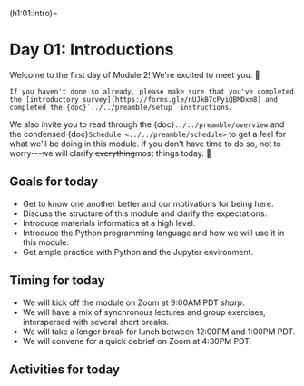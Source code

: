 (h1:01:intro)=
# Day 01: Introductions


Welcome to the first day of Module 2! 
We're excited to meet you. 🙌

```{attention}
If you haven't done so already, please make sure that you've completed the [introductory survey](https://forms.gle/nUJkB7cPyiQBMDxm8) and completed the {doc}`../../preamble/setup` instructions.
```

We also invite you to read through the {doc}`../../preamble/overview` and the condensed {doc}`Schedule <../../preamble/schedule>` to get a feel for what we'll be doing in this module. 
If you don't have time to do so, not to worry---we will clarify <s>everything</s>most things today. 🙂



## Goals for today

- Get to know one another better and our motivations for being here.
- Discuss the structure of this module and clarify the expectations.
- Introduce materials informatics at a high level.
- Introduce the Python programming language and how we will use it in this module.
- Get ample practice with Python and the Jupyter environment.



## Timing for today

- We will kick off the module on Zoom at 9:00AM PDT _sharp_.
- We will have a mix of synchronous lectures and group exercises, interspersed with several short breaks.
- We will take a longer break for lunch between 12:00PM and 1:00PM PDT.
- We will convene for a quick debrief on Zoom at 4:30PM PDT.



## Activities for today

```{tableofcontents}
```